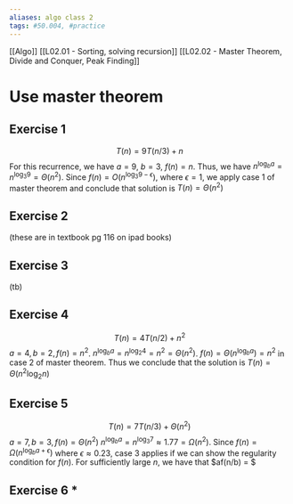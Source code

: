 ```yaml
---
aliases: algo class 2
tags: #50.004, #practice
---
```

[[Algo]]
[[L02.01 - Sorting, solving recursion]]
[[L02.02 - Master Theorem, Divide and Conquer, Peak Finding]]

# Use master theorem
## Exercise 1
$$T(n) = 9T(n/3)+n$$
For this recurrence, we have $a=9$, $b=3$, $f(n) = n$.
Thus, we have $n^{\log_b{a}} = n^{\log_3{9}} = \Theta{(n^2)}$.
Since $f(n) = O(n^{\log_3{9-\epsilon}})$, where $\epsilon = 1$, we apply case 1 of master theorem and conclude that solution is
$T(n) = \Theta(n^2)$

## Exercise 2
(these are in textbook pg 116 on ipad books)

## Exercise 3
(tb)

## Exercise 4
$$T(n) = 4T(n/2) + n^2$$
$a = 4, b = 2, f(n) = n^2$.
$n^{\log_b{a}} = n^{\log_2{4}} = n^2 = \Theta(n^2)$.
$f(n) = \Theta(n^{\log_b{a}}) = n^2$ in case 2 of master theorem.
Thus we conclude that the solution is
$T(n) = \Theta(n^2 \log_2{n})$
## Exercise 5
$$T(n) = 7T(n/3) + \Theta(n^2)$$
$a = 7, b = 3, f(n) = \Theta(n^2)$
$n^{\log_b{a}} = n^{\log_3{7}} \approx 1.77 = \Omega(n^2)$.
Since $f(n) = \Omega(n^{\log_b{a+\epsilon}})$ where $\epsilon \approx 0.23$, case 3 applies if we can show the regularity condition for $f(n)$.
For sufficiently large $n$, we have that
$af(n/b) = $

## Exercise 6 *
